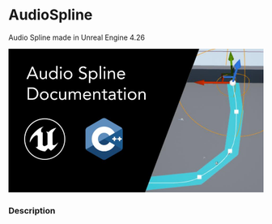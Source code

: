 # AudioSpline
Audio Spline made in Unreal Engine 4.26

![](Documentation/Images/Image01.jpg)

### Description
